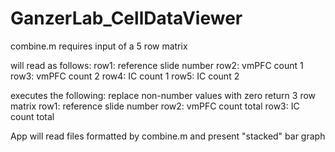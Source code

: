 # GanzerLab_CellDataViewer

combine.m requires input of a 5 row matrix

will read as follows:
row1: reference slide number
row2: vmPFC count 1
row3: vmPFC count 2
row4: IC count 1
row5: IC count 2

executes the following:
replace non-number values with zero
return 3 row matrix
row1: reference slide number
row2: vmPFC count total
row3: IC count total

App will read files formatted by combine.m and present "stacked" bar graph
